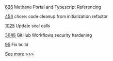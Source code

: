 
[626](https://github.com/hyperledger-labs/blockchain-carbon-accounting/pull/626) Methane Portal and Typescript Referencing 

[454](https://github.com/hyperledger/aries-mobile-agent-react-native/pull/454) chore: code cleanup from initialization refactor

[1025](https://github.com/hyperledger/solang/pull/1025) Update seal calls

[3648](https://github.com/hyperledger/fabric/pull/3648) GitHub Workflows security hardening

[95](https://github.com/hyperledger/firefly-tokens-erc20-erc721/pull/95) Fix build


[See more >>>](https://start-here.hyperledger.org/pull-requests)
